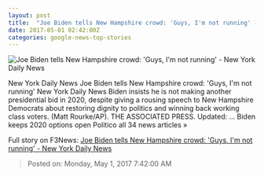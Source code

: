 ```yaml
---
layout: post
title:  "Joe Biden tells New Hampshire crowd: 'Guys, I'm not running' - New York Daily News"
date: 2017-05-01 02:42:00Z
categories: google-news-top-stories
---
```


![Joe Biden tells New Hampshire crowd: 'Guys, I'm not running' - New York Daily News](http://assets.nydailynews.com/polopoly_fs/1.3121099.1493605673!/img/httpImage/image.jpg_gen/derivatives/landscape_1200/biden-new-hampshire.jpg)

New York Daily News Joe Biden tells New Hampshire crowd: 'Guys, I'm not running' New York Daily News Biden insists he is not making another presidential bid in 2020, despite giving a rousing speech to New Hampshire Democrats about restoring dignity to politics and winning back working class voters. (Matt Rourke/AP). THE ASSOCIATED PRESS. Updated: ... Biden keeps 2020 options open Politico all 34 news articles »


Full story on F3News: [Joe Biden tells New Hampshire crowd: 'Guys, I'm not running' - New York Daily News](http://www.f3nws.com/n/qcHpQE)

> Posted on: Monday, May 1, 2017 7:42:00 AM
